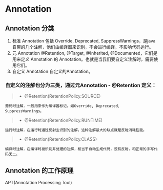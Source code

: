 # Annotation

## Annotation 分类

1. 标准 Annotation
   包括 Override, Deprecated, SuppressWarnings，是java自带的几个注解，他们由编译器来识别，不会进行编译，不影响代码运行。
2. 元 Annotation
   @Retention, @Target, @Inherited, @Documented，它们是用来定义 Annotation 的 Annotation。也就是当我们要自定义注解时，需要使用它们。
3. 自定义 Annotation
   自定义的Annotation。

### 自定义的注解也分为三类，通过元Annotation - @Retention 定义：

>* @Retention(RetentionPolicy.SOURCE)

    源码时注解，一般用来作为编译器标记。如Override, Deprecated, SuppressWarnings。

>* @Retention(RetentionPolicy.RUNTIME)

    运行时注解，在运行时通过反射去识别的注解，这种注解最大的缺点就是反射消耗性能。

>* @Retention(RetentionPolicy.CLASS)

    编译时注解，在编译时被识别并处理的注解，相当于自动生成代码，没有反射，和正常的手写代码无二。

## Annotation 的工作原理

APT(Annotation Processing Tool)
